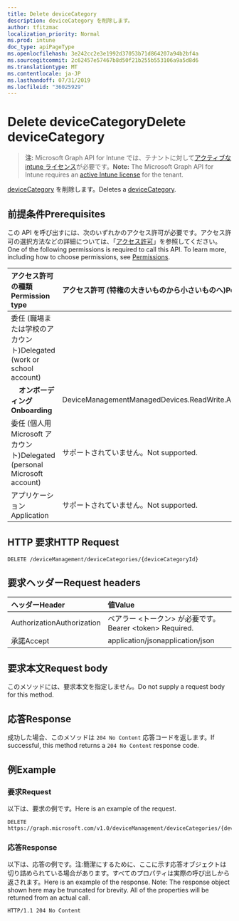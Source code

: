 ```yaml
---
title: Delete deviceCategory
description: deviceCategory を削除します。
author: tfitzmac
localization_priority: Normal
ms.prod: intune
doc_type: apiPageType
ms.openlocfilehash: 3e242cc2e3e1992d37053b71d864207a94b2bf4a
ms.sourcegitcommit: 2c62457e57467b8d50f21b255b553106a9a5d8d6
ms.translationtype: MT
ms.contentlocale: ja-JP
ms.lasthandoff: 07/31/2019
ms.locfileid: "36025929"
---
```

# <a name="delete-devicecategory"></a><span data-ttu-id="49230-103">Delete deviceCategory</span><span class="sxs-lookup"><span data-stu-id="49230-103">Delete deviceCategory</span></span>

> <span data-ttu-id="49230-104">**注:** Microsoft Graph API for Intune では、テナントに対して[アクティブな intune ライセンス](https://go.microsoft.com/fwlink/?linkid=839381)が必要です。</span><span class="sxs-lookup"><span data-stu-id="49230-104">**Note:** The Microsoft Graph API for Intune requires an [active Intune license](https://go.microsoft.com/fwlink/?linkid=839381) for the tenant.</span></span>

<span data-ttu-id="49230-105">[deviceCategory](../resources/intune-shared-devicecategory.md) を削除します。</span><span class="sxs-lookup"><span data-stu-id="49230-105">Deletes a [deviceCategory](../resources/intune-shared-devicecategory.md).</span></span>

## <a name="prerequisites"></a><span data-ttu-id="49230-106">前提条件</span><span class="sxs-lookup"><span data-stu-id="49230-106">Prerequisites</span></span>
<span data-ttu-id="49230-p101">この API を呼び出すには、次のいずれかのアクセス許可が必要です。アクセス許可の選択方法などの詳細については、「[アクセス許可](/graph/permissions-reference)」を参照してください。</span><span class="sxs-lookup"><span data-stu-id="49230-p101">One of the following permissions is required to call this API. To learn more, including how to choose permissions, see [Permissions](/graph/permissions-reference).</span></span>

|<span data-ttu-id="49230-109">アクセス許可の種類</span><span class="sxs-lookup"><span data-stu-id="49230-109">Permission type</span></span>|<span data-ttu-id="49230-110">アクセス許可 (特権の大きいものから小さいものへ)</span><span class="sxs-lookup"><span data-stu-id="49230-110">Permissions (from most to least privileged)</span></span>|
|:---|:---|
|<span data-ttu-id="49230-111">委任 (職場または学校のアカウント)</span><span class="sxs-lookup"><span data-stu-id="49230-111">Delegated (work or school account)</span></span>||
| <span data-ttu-id="49230-112">&nbsp; &nbsp; **オンボーディング**</span><span class="sxs-lookup"><span data-stu-id="49230-112">&nbsp; &nbsp; **Onboarding**</span></span> | <span data-ttu-id="49230-113">DeviceManagementManagedDevices.ReadWrite.All</span><span class="sxs-lookup"><span data-stu-id="49230-113">DeviceManagementManagedDevices.ReadWrite.All</span></span>|
|<span data-ttu-id="49230-114">委任 (個人用 Microsoft アカウント)</span><span class="sxs-lookup"><span data-stu-id="49230-114">Delegated (personal Microsoft account)</span></span>|<span data-ttu-id="49230-115">サポートされていません。</span><span class="sxs-lookup"><span data-stu-id="49230-115">Not supported.</span></span>|
|<span data-ttu-id="49230-116">アプリケーション</span><span class="sxs-lookup"><span data-stu-id="49230-116">Application</span></span>|<span data-ttu-id="49230-117">サポートされていません。</span><span class="sxs-lookup"><span data-stu-id="49230-117">Not supported.</span></span>|

## <a name="http-request"></a><span data-ttu-id="49230-118">HTTP 要求</span><span class="sxs-lookup"><span data-stu-id="49230-118">HTTP Request</span></span>
<!-- {
  "blockType": "ignored"
}
-->
``` http
DELETE /deviceManagement/deviceCategories/{deviceCategoryId}
```

## <a name="request-headers"></a><span data-ttu-id="49230-119">要求ヘッダー</span><span class="sxs-lookup"><span data-stu-id="49230-119">Request headers</span></span>
|<span data-ttu-id="49230-120">ヘッダー</span><span class="sxs-lookup"><span data-stu-id="49230-120">Header</span></span>|<span data-ttu-id="49230-121">値</span><span class="sxs-lookup"><span data-stu-id="49230-121">Value</span></span>|
|:---|:---|
|<span data-ttu-id="49230-122">Authorization</span><span class="sxs-lookup"><span data-stu-id="49230-122">Authorization</span></span>|<span data-ttu-id="49230-123">ベアラー &lt;トークン&gt; が必要です。</span><span class="sxs-lookup"><span data-stu-id="49230-123">Bearer &lt;token&gt; Required.</span></span>|
|<span data-ttu-id="49230-124">承諾</span><span class="sxs-lookup"><span data-stu-id="49230-124">Accept</span></span>|<span data-ttu-id="49230-125">application/json</span><span class="sxs-lookup"><span data-stu-id="49230-125">application/json</span></span>|

## <a name="request-body"></a><span data-ttu-id="49230-126">要求本文</span><span class="sxs-lookup"><span data-stu-id="49230-126">Request body</span></span>
<span data-ttu-id="49230-127">このメソッドには、要求本文を指定しません。</span><span class="sxs-lookup"><span data-stu-id="49230-127">Do not supply a request body for this method.</span></span>

## <a name="response"></a><span data-ttu-id="49230-128">応答</span><span class="sxs-lookup"><span data-stu-id="49230-128">Response</span></span>
<span data-ttu-id="49230-129">成功した場合、このメソッドは `204 No Content` 応答コードを返します。</span><span class="sxs-lookup"><span data-stu-id="49230-129">If successful, this method returns a `204 No Content` response code.</span></span>

## <a name="example"></a><span data-ttu-id="49230-130">例</span><span class="sxs-lookup"><span data-stu-id="49230-130">Example</span></span>
### <a name="request"></a><span data-ttu-id="49230-131">要求</span><span class="sxs-lookup"><span data-stu-id="49230-131">Request</span></span>
<span data-ttu-id="49230-132">以下は、要求の例です。</span><span class="sxs-lookup"><span data-stu-id="49230-132">Here is an example of the request.</span></span>
``` http
DELETE https://graph.microsoft.com/v1.0/deviceManagement/deviceCategories/{deviceCategoryId}
```

### <a name="response"></a><span data-ttu-id="49230-133">応答</span><span class="sxs-lookup"><span data-stu-id="49230-133">Response</span></span>
<span data-ttu-id="49230-p102">以下は、応答の例です。注:簡潔にするために、ここに示す応答オブジェクトは切り詰められている場合があります。すべてのプロパティは実際の呼び出しから返されます。</span><span class="sxs-lookup"><span data-stu-id="49230-p102">Here is an example of the response. Note: The response object shown here may be truncated for brevity. All of the properties will be returned from an actual call.</span></span>
``` http
HTTP/1.1 204 No Content
```




